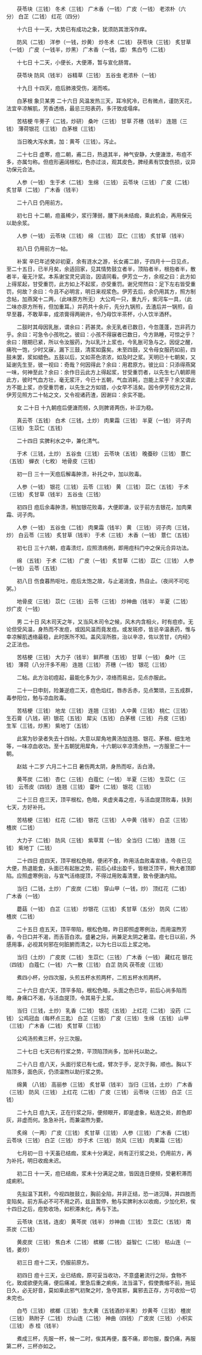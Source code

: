 <!-- { "loadSidebar": true } -->
　　茯苓块（三钱） 冬术（三钱） 广木香（一钱） 广皮（一钱） 老浓朴（六分） 白芷（二钱） 红花（四分）

　　十六日 十一天，大势已有成功之象，犹须防其泄泻作痒。

　　防风（二钱） 洋参（一钱，炒黄） 炒冬术（二钱） 茯苓块（三钱） 炙甘草（一钱） 广皮（一钱半，炒黑） 广木香（一钱，煨） 焦白芍（二钱）

　　十七日 十二天，小便长，大便滞，暂与宣化肠胃。

　　茯苓块 防风（钱半） 谷精草（三钱） 五谷虫 老浓朴（一钱）

　　十九日 十四天，痘后肺液受伤，渴而咳。

　　白茅根 象贝某男 二十六日 风温发热三天，耳冷尻冷，已有微点，谨防天花，法宜辛凉解肌，芳香透络，最忌三阳表药，多汗致成塌痒。

　　苦桔梗 牛蒡子（二钱，炒研） 桑叶（三钱） 甘草 芥穗（钱半） 连翘（三钱） 薄荷银花（三钱） 白茅根（三钱）

　　当日晚大泻水粪，加：黄芩（三钱）。泻止。

　　二十七日 虚寒，痘二朝，甫二日，热退其半，神气安静，大便溏泄，布痘不多，亦属匀称。但痘形遍阔根松，色亦过淡，观其皮色，脾经素有饮食伤损，议异功保元合法。

　　人参（一钱） 生于术（二钱） 生绵 （三钱） 云苓块（三钱） 广皮（二钱） 炙甘草（二钱） 广木香（钱半）

　　二十八日 仍用前方。

　　初七日 十二朝，痘虽稀少，浆行薄弱，腰下尚未结痂，乘此机会，再用保元以助余浆。

　　人参（一钱） 云苓块（三钱） 绵 （三钱） 苡仁（三钱） 炙甘草（钱半）

　　初八日 仍用前方一帖。

　　补案 辛巳年述癸卯初夏，余有涟水之游，长女甫二龄，于四月十一日见点，至二十五日，已半月矣，余适回家，见其情势鼓立者半，顶陷者半，根抱者半，散者半，毫无汁浆。本系谢宝灵兄调治，因请同看。伊芳立一方，余视之曰：此方如上得浆起，甘受重罚，此方如上不起浆，亦受重罚。谢兄愕然曰：足下左右皆受重罚，何故？余曰：今且不必明言，明日来视浆色。伊芳去后，余仍用其方，照方制念帖，加燕窝十二两，（此味原方所无） 大公鸡一只，重九斤，紫河车一具，（此二味亦原方所有，但加重耳。）并药共十余斤，先分九锅煎，去渣后并一锅煎，自早至暮，不敢草率，成浓膏得两碗许，令乃母饮半茶杯，小人饮半酒杯。

　　二鼓时其母因乳胀，谓余曰：药甚灵。余无乳者已数日，今忽蓬蓬，岂非药力乎。余曰：可急令小孩吮之。彼曰：小孩不得寐者已数日，今方熟睡，可惊之乎？余曰：限期已紧，所以令汝服药，为以乳汁上浆也，今乳胀可急与之。因促之醒，痛吮一饱，少时又寐，漏下三鼓，清浆如露矣。未至四鼓，又令母女服药如前，四鼓未罢，浆如蜡色。五鼓以后，又如茶色浓浓，如及时之浆。天明已十七朝矣，又延谢先生至，彼一视曰：奇哉？何因得此？余曰：用君原方。彼比曰：只添得燕窝一味，何神至此？余曰：余作日云此方上得起浆，甘受重罚者，以先生七八朝即用此方，彼时气血方壮，毫无浆汗，今已十五朝，气血消耗，岂能上浆乎？余又谓此方不能上浆，亦受重罚者，以先生之方如错，小女早不活矣。因令伊芳视方之背，伊芳见照方二十帖之文，又令视诸药渣，因谢曰：余实不能。

　　女 二十日 十九朝痘后便溏而频，久则脾肾两伤，补涩为稳。

　　真云苓（五钱） 白术（三钱，土炒） 肉果霜（三钱） 半夏（一钱） 诃子肉（三钱） 生苡仁（五钱）

　　二十四日 实脾利水之中，兼化清气。

　　于术（三钱，土炒） 五谷虫（三钱） 云苓块（五钱） 晚蚕砂（三钱） 薏仁（五钱） 蝉衣（七枚） 地骨皮（三钱）

　　初一日 三十一天痘后解毒肿溃，补托之中，加以败毒。

　　人参（一钱） 银花（三钱） 云苓（三钱） 黄 （三钱） 苡仁（五钱） 于术（三钱） 炙甘草（钱半） 五谷虫（三钱）

　　初四日 痘后余毒肿溃，稍加银花败毒，大便即溏，议于前方去银花，加肉果霜、诃子肉。

　　人参（一钱） 五谷虫（二钱） 肉果霜（钱半） 黄 （三钱） 诃子肉（三钱，炒） 白云苓（三钱） 炙甘草（钱半） 于术（三钱） 木香（一钱） 薏仁（五钱）

　　初七日 三十六朝，痘毒溃烂，应照溃疡例，即用痘科门中之保元合异功法。

　　绵 （五钱） 于术（二钱） 广皮（一钱） 炙甘草（二钱） 苡仁（三钱） 人参（一钱） 云苓（五钱）

　　初八日 伤食暮热呕吐，痘后太饱之故，与止渴消食，热自止。（夜间不可吃粥。）

　　地骨皮（三钱） 苡仁（三钱） 云苓（三钱） 炒神曲（钱半） 半夏（二钱） 炒广皮（一钱）

　　男 二十日 风木司天之年，又当风木司令之候，风木内含相火，时有痘疹。无论但受风温，身热而不发痘，或因风温而竟发痘。或发斑疹，皆忌辛温表药，惟与幸凉解肌透络最稳，此时医所不知。盖风淫所胜，治以辛凉，佐以苦甘，《内经》之正法也。

　　苦桔梗（三钱） 大力子（钱半） 鲜芦根（五钱） 甘草（一钱） 桑叶（三钱） 薄荷（八分汗多不用） 连翘（三钱） 芥穗（一钱） 银花（三钱）

　　二帖。此方治初痘起，最能化多为少，凉络而易出，见点亦服此。

　　二十一日申刻，险兼逆痘二天，痘色焰红，唇赤舌赤，见点繁琐，三五成群，毒参阳位，勉与凉血败毒。

　　苦桔梗（三钱） 地龙（三钱） 连翘（三钱） 人中黄（三钱） 桃仁（三钱） 生石膏（八钱，研）银花（五钱） 犀尖（五钱） 白茅根（三钱） 丹皮（三钱） 生军（三钱，炒黑） 紫地丁（五钱）

　　此案为钞录者失去十四帖，大意以犀角地黄汤加连翘、银花、茅根、细生地等，一味凉血收功。至十五朝犹用犀角，十六朝以辛凉清余热，一方服至二十一朝。

　　赵姑 十二岁 六月二十二日 暑伤两太阴，身热而呕，舌白滑。

　　黄芩炭（二钱） 杏仁（三钱） 白蔻仁（一钱） 半夏（三钱） 生苡仁（三钱） 云苓皮（四钱） 连翘（三钱） 藿叶（二钱） 银花（三钱）

　　二十三日 痘三天，顶平根松，色暗，夹虚夹毒之痘，与活血提顶败毒，扶到七天，方好补托。

　　苦桔梗（三钱） 红花（二钱） 银花（三钱） 人中黄（钱半） 白芷（三钱） 楂炭（二钱）

　　大力子（二钱） 防风（三钱） 紫草茸（一钱） 全当归（二钱） 连翘（三钱） 紫地丁（二钱）

　　二十四日 痘四天，顶平根松色暗，便闭不食，昨用活血败毒宣络，今夜已见大便，热退能食，头面已有起胀之势，前后心续出盈千，皆根泛顶平，稍大者顶即陷。应照虚寒例治，与宣气活络提顶，不得过用败毒清里，致令便溏内陷。

　　当归（二钱，土炒） 广皮炭（二钱） 穿山甲（一钱，炒） 顶红花（二钱） 广木香（一钱）

　　蘑菇（一钱） 白芷（三钱） 炒银花（三钱） 炙甘草（五分） 防风（二钱） 楂炭（二钱）

　　二十五日 痘五天，顶平带陷，根松色暗，昨日即照虚寒例治，而用温煦芳香，今日口并不渴，而舌苔白浓。盛暑之际，尚兼足太阴之暑湿。痘七日以前，外感用事，必视其何邪在何脏腑而清之，以为七日以后上浆之地。

　　当归（土炒） 广皮炭（二钱） 生苡仁（三钱） 广木香（一钱） 藏红花 银花（四钱） 白蔻仁（一钱） 六一散（三钱） 白芷 防风 茯苓皮（三钱）

　　煮四小杯，分四次服，头煎五杯水煎两杯，二煎五杯水煎两杯。

　　二十六日 痘六天，顶平多陷，根松色暗，头面之色已华，前后心尚多陷而暗，身痛口不渴，与活血提顶，令其易于上浆。

　　当归（三钱，土炒） 乳香（二钱） 银花（五钱） 上红花（二钱） 没药（二钱） 公鸡冠血（每杯点三匙） 白芷（三钱） 广皮（三钱） 生绵 （五钱） 山甲（三钱） 广木香（二钱） 炙甘草（三钱）

　　公鸡汤煎煮三杯，分三次服。

　　二十七日 七天已有行浆之势，平顶陷顶尚多，加补托以助之。

　　二十八日 痘八天，头面行浆已有七成，臂次于手，足次于胸，顺也。胸以下陷顶多，面色灰，仍须温煦以助行浆之势。

　　绵黄 （八钱） 高丽参（三钱） 炙甘草（钱半） 当归（三钱，土炒） 广木香（三钱） 防风（三钱） 上红花（二钱） 广皮（三钱） 云苓块（三钱） 白芷（三钱）

　　二十九日 痘九天，正在行浆之际，便频眼开，即是虚象，粘连之处，颜色即灰，非虚而何。急急补托，而兼温煦为要。

　　炙绵 （一两） 广皮（三钱） 炙甘草（三钱） 人参（三钱） 广木香（二钱） 云苓块（三钱） 白芷（三钱） 炒于术（三钱） 防风（三钱） 肉果霜（三钱）

　　七月初一日 十天虽已结痂，浆未十分满足，尚有正行浆之处，仍用前方，再为补托，明日收痂未迟。

　　初二日 十一天，痘已结痂，浆未十分满足之故，皆因连日便频，受暑积滞而成痢积。

　　先拟温下其积，今视四肢鼓立，胸前全陷，并非正结，恐一进沉降，并四肢而变陷矣。前方系必不可不用之药，兹且暂停，勉与实脾利水以收痂，少加化积，俟十四日之后，痘势收场，如积滞未化，再与下法。

　　云苓块（五钱，连皮） 黄芩炭（钱半） 炒神曲（三钱） 生苡仁（五钱） 南茶炭（二钱）

　　黄皮炭（三钱） 焦白术（二钱） 槟榔（二钱） 益智仁（二钱） 枯山连（一钱，姜炒）

　　初三日 痘十二天，仍服前原方。

　　初四日 痘十三天，业已结痂，原可妥当收功，不意盛暑流行之际，食物不化，致成欲便先痛，便后痛减，里急后重之痢疾，法当温下，假使畏缩不前，拖延日久，必无好音，莫如乘此邪气初聚之时，急夺其邪，冀邪去正存，方可收拾一切未完也。

　　白芍（三钱） 槟榔（三钱） 生大黄（五钱酒炒半黑） 炒黄芩（三钱） 楂炭（三钱） 熟附子（二钱） 炒山连（二钱） 神曲（四钱） 广皮炭（三钱） 小枳实（三钱） 赤 桂（钱半）

　　煮成三杯，先服一杯，候一二时，俟其再便，腹不痛，即勿服，腹仍痛，再服第二杯，三杯亦如之。

